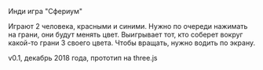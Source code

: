 Инди игра "Сфериум"

Играют 2 человека, красными и синими. Нужно по очереди нажимать на грани, они будут менять цвет. Выигрывает тот, кто соберет вокруг какой-то грани 3 своего цвета. Чтобы вращать, нужно водить по экрану.

v0.1, декабрь 2018 года, прототип на three.js
